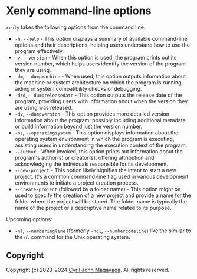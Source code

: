 # Xenly command-line options

`xenly`  takes the following options from the command line:

* `-h`, `--help` - This option displays a summary of available command-line options and their descriptions, helping users understand how to use the program effectively.
* `-v`, `--version` - When this option is used, the program prints out its version number, which helps users identify the version of the program they are using.
* `-dm`, `--dumpmachine` - When used, this option outputs information about the machine or system architecture on which the program is running, aiding in system compatibility checks or debugging.
* `-drd`, `--dumpreleasedate` - This option outputs the release date of the program, providing users with information about when the version they are using was released.
* `-dv`, `--dumpversion` - This option provides more detailed version information about the program, possibly including additional metadata or build information beyond just the version number.
* `-os`, `--operatingsystem` - This option displays information about the operating system environment in which the program is executing, assisting users in understanding the execution context of the program.
* `--author` - When invoked, this option prints out information about the program's author(s) or creator(s), offering attribution and acknowledging the individuals responsible for its development.
* `--new-project` - This option likely signifies the intent to start a new project. It's a common command-line flag used in various development environments to initiate a project creation process.
* `--create-project` (followed by a folder name) - This option might be used to specify the creation of a new project and provide a name for the folder where the project will be stored. The folder name is typically the name of the project or a descriptive name related to its purpose.

Upcoming options:
* `-nl`, `--numberingline` (formerly `-ncl`, `--numbercodeline`) like the similar to the `nl` command for the Unix operating system.

## Copyright

Copyright (c) 2023-2024 [Cyril John Magayaga](https://github.com/magayaga). All rights reserved.
